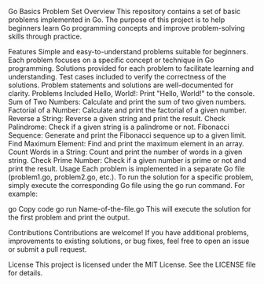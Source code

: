 Go Basics Problem Set
Overview
This repository contains a set of basic problems implemented in Go. The purpose of this project is to help beginners learn Go programming concepts and improve problem-solving skills through practice.

Features
Simple and easy-to-understand problems suitable for beginners.
Each problem focuses on a specific concept or technique in Go programming.
Solutions provided for each problem to facilitate learning and understanding.
Test cases included to verify the correctness of the solutions.
Problem statements and solutions are well-documented for clarity.
Problems Included
Hello, World!: Print "Hello, World!" to the console.
Sum of Two Numbers: Calculate and print the sum of two given numbers.
Factorial of a Number: Calculate and print the factorial of a given number.
Reverse a String: Reverse a given string and print the result.
Check Palindrome: Check if a given string is a palindrome or not.
Fibonacci Sequence: Generate and print the Fibonacci sequence up to a given limit.
Find Maximum Element: Find and print the maximum element in an array.
Count Words in a String: Count and print the number of words in a given string.
Check Prime Number: Check if a given number is prime or not and print the result.
Usage
Each problem is implemented in a separate Go file (problem1.go, problem2.go, etc.). To run the solution for a specific problem, simply execute the corresponding Go file using the go run command. For example:

go
Copy code
go run Name-of-the-file.go
This will execute the solution for the first problem and print the output.

Contributions
Contributions are welcome! If you have additional problems, improvements to existing solutions, or bug fixes, feel free to open an issue or submit a pull request.

License
This project is licensed under the MIT License. See the LICENSE file for details.
